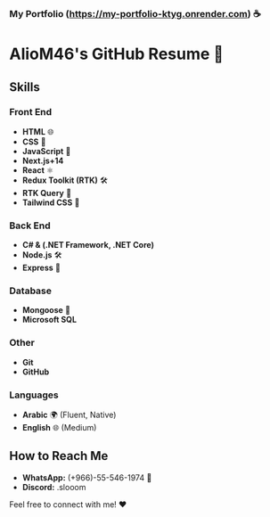### My Portfolio (https://my-portfolio-ktyg.onrender.com) ☕



# AlioM46's GitHub Resume 🚀

## Skills

### Front End
- **HTML** 🌐
- **CSS** 🎨
- **JavaScript** 🚀
- **Next.js+14**
- **React** ⚛️
- **Redux Toolkit (RTK)** 🛠️
- **RTK Query** 🔄
- **Tailwind CSS** 🌈

### Back End
- **C# & (.NET Framework, .NET Core)** 
- **Node.js** 🛠️
- **Express** 🚀

### Database
- **Mongoose** 🍃
- **Microsoft SQL** 

### Other
- **Git**
- **GitHub**

### Languages
- **Arabic** 🌍 (Fluent, Native)
- **English** 🌐 (Medium)


## How to Reach Me

- **WhatsApp:** (+966)-55-546-1974 📱
- **Discord:** .slooom 

Feel free to connect with me! ❤️
